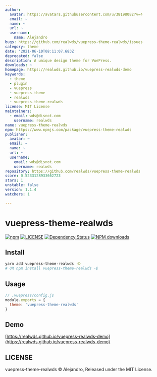 ```yaml
---
author:
  avatar: https://avatars.githubusercontent.com/u/38198082?v=4
  email: ~
  name: ~
  url: ~
  username:
    name: Alejandro
bugs: https://github.com/realwds/vuepress-theme-realwds/issues
category: theme
date: '2021-06-10T08:11:07.683Z'
deprecated: false
description: A unique design theme for VuePress.
downloads: ~
homepage: https://realwds.github.io/vuepress-realwds-demo
keywords:
  - theme
  - plugin
  - vuepress
  - vuepress-theme
  - realwds
  - vuepress-theme-realwds
license: MIT License
maintainers:
  - email: wds@disnot.com
    username: realwds
name: vuepress-theme-realwds
npm: https://www.npmjs.com/package/vuepress-theme-realwds
publisher:
  avatar: ~
  email: ~
  name: ~
  url: ~
  username:
    email: wds@disnot.com
    username: realwds
repository: https://github.com/realwds/vuepress-theme-realwds
score: 0.5233128933662723
stars: 1
unstable: false
version: 1.1.4
watchers: 1

---
```


# vuepress-theme-realwds

[![npm](https://img.shields.io/npm/v/vuepress-theme-realwds.svg)](https://www.npmjs.com/package/vuepress-theme-realwds)
[![LICENSE](https://img.shields.io/npm/l/vuepress-theme-realwds.svg)](https://github.com/realwds/vuepress-theme-realwds/blob/master/LICENSE)
[![Dependency Status](https://david-dm.org/realwds/vuepress-theme-realwds.svg?theme=shields.io)](https://david-dm.org/realwds/vuepress-theme-realwds)
[![NPM downloads](https://badgen.net/npm/dm/vuepress-theme-realwds)](https://npmjs.com/package/vuepress-theme-realwds)


## Install

``` sh
yarn add vuepress-theme-realwds -D
# OR npm install vuepress-theme-realwds -D
```

## Usage

``` js
// .vuepress/config.js
module.exports = {
  theme: 'vuepress-theme-realwds'
}
```

## Demo

[https://realwds.github.io/vuepress-realwds-demo](https://realwds.github.io/vuepress-realwds-demo)

## LICENSE

vuepress-theme-realwds © Alejandro, Released under the MIT License.
